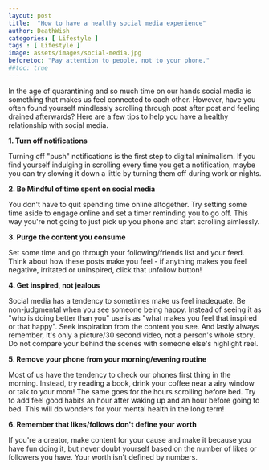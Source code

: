 ```yaml
---
layout: post
title:  "How to have a healthy social media experience"
author: DeathWish
categories: [ Lifestyle ]
tags : [ Lifestyle ]
image: assets/images/social-media.jpg
beforetoc: "Pay attention to people, not to your phone."
##toc: true
---
```

In the age of quarantining and so much time on our hands social media is something that makes us feel connected to each other. However, have you often found yourself mindlessly scrolling through post after post and feeling drained afterwards? Here are a few tips to help you have a healthy relationship with social media.

**1. Turn off notifications**

Turning off "push" notifications is the first step to digital minimalism. If you find yourself indulging in scrolling every time you get a notification, maybe you can try slowing it down a little by turning them off during work or nights.

**2. Be Mindful of time spent on social media**

You don't have to quit spending time online altogether. Try setting some time aside to engage online and set a timer reminding you to go off. This way you're not going to just pick up you phone and start scrolling aimlessly.

**3. Purge the content you consume**

Set some time and go through your following/friends list and your feed. Think about how these posts make you feel - if anything makes you feel negative, irritated or uninspired, click that unfollow button!

**4. Get inspired, not jealous**

Social media has a tendency to sometimes make us feel inadequate. Be non-judgmental when you see someone being happy. Instead of seeing it as "who is doing better than you" use is as "what makes you feel that inspired or that happy". Seek inspiration from the content you see. And lastly always remember, it's only a picture/30 second video, not a person's whole story. Do not compare your behind the scenes with someone else's highlight reel.

**5. Remove your phone from your morning/evening routine**

Most of us have the tendency to check our phones first thing in the morning. Instead, try reading a book, drink your coffee near a airy window or talk to your mom! The same goes for the hours scrolling before bed. Try to add feel good habits an hour after waking up and an hour before going to bed. This will do wonders for your mental health in the long term!

**6. Remember that likes/follows don't define your worth**

If you're a creator, make content for your cause and make it because you have fun doing it, but never doubt yourself based on the number of likes or followers you have. Your worth isn't defined by numbers.

